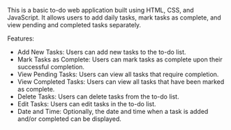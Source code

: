 This is a basic to-do web application built using HTML, CSS, and JavaScript. 
It allows users to add daily tasks, mark tasks as complete, and view pending and completed tasks separately.

Features:
* Add New Tasks: Users can add new tasks to the to-do list.
* Mark Tasks as Complete: Users can mark tasks as complete upon their successful completion.
* View Pending Tasks: Users can view all tasks that require completion.
* View Completed Tasks: Users can view all tasks that have been marked as complete.
* Delete Tasks: Users can delete tasks from the to-do list.
* Edit Tasks: Users can edit tasks in the to-do list.
* Date and Time: Optionally, the date and time when a task is added and/or completed can be displayed.
